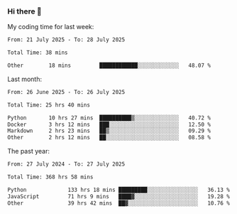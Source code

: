 ### Hi there 👋

My coding time for last week:

<!--START_SECTION:week-->

```txt
From: 21 July 2025 - To: 28 July 2025

Total Time: 38 mins

Other        18 mins         ████████████░░░░░░░░░░░░░   48.07 %
```

<!--END_SECTION:week-->

Last month:

<!--START_SECTION:month-->

```txt
From: 26 June 2025 - To: 26 July 2025

Total Time: 25 hrs 40 mins

Python       10 hrs 27 mins  ██████████▒░░░░░░░░░░░░░░   40.72 %
Docker       3 hrs 12 mins   ███░░░░░░░░░░░░░░░░░░░░░░   12.50 %
Markdown     2 hrs 23 mins   ██▒░░░░░░░░░░░░░░░░░░░░░░   09.29 %
Other        2 hrs 12 mins   ██░░░░░░░░░░░░░░░░░░░░░░░   08.58 %
```

<!--END_SECTION:month-->

The past year:

<!--START_SECTION:year-->

```txt
From: 27 July 2024 - To: 27 July 2025

Total Time: 368 hrs 58 mins

Python             133 hrs 18 mins █████████░░░░░░░░░░░░░░░░   36.13 %
JavaScript         71 hrs 9 mins   ████▓░░░░░░░░░░░░░░░░░░░░   19.28 %
Other              39 hrs 42 mins  ██▓░░░░░░░░░░░░░░░░░░░░░░   10.76 %
```

<!--END_SECTION:year-->
